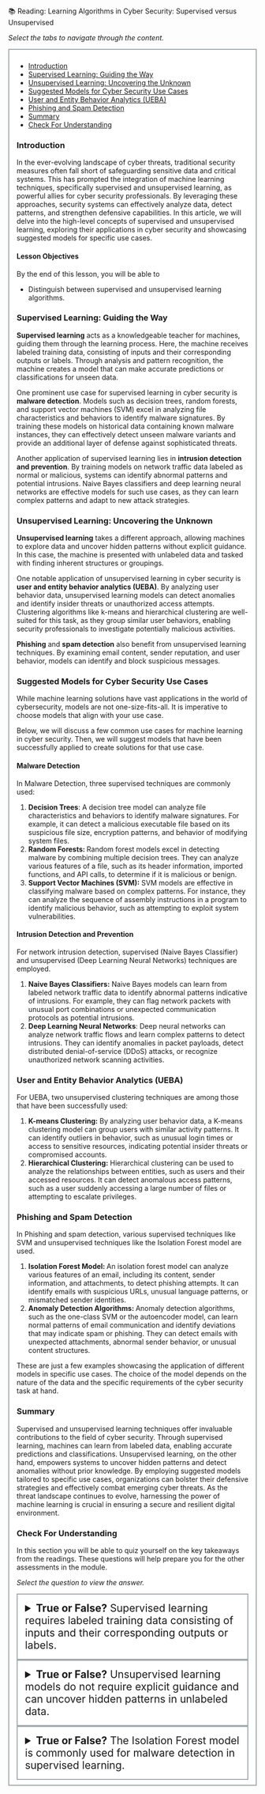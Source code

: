 📚 Reading: Learning Algorithms in Cyber Security: Supervised versus Unsupervised

<p><em>Select the tabs to navigate through the content.</em></p>
<div style="margin: 1em 0%; padding: 10px 15px; border: 2px solid #A2AAAD; background: #ffffff; font-size: 100%; overflow: auto;">
<div class="enhanceable_content tabs">
<ul>
<li><a href="#fragment-1">Introduction</a></li>
<li><a href="#fragment-2">Supervised Learning: Guiding the Way </a></li>
<li><a href="#fragment-3">Unsupervised Learning: Uncovering the Unknown </a></li>
<li><a href="#fragment-4">Suggested Models for Cyber Security Use Cases </a></li>
<li><a href="#fragment-5">User and Entity Behavior Analytics (UEBA) </a></li>
<li><a href="#fragment-6">Phishing and Spam Detection </a></li>
<li><a href="#fragment-7">Summary</a></li>
<li><a href="#fragment-8">Check For Understanding</a></li>
</ul>
<div id="fragment-1" style="overflow: auto:;">
<h3>Introduction</h3>
<p><span>In the ever-evolving landscape of cyber threats, traditional security measures often fall short of safeguarding sensitive data and critical systems. This has prompted the integration of machine learning techniques, specifically supervised and unsupervised learning, as powerful allies for cyber security professionals. By leveraging these approaches, security systems can effectively analyze data, detect patterns, and strengthen defensive capabilities. In this article, we will delve into the high-level concepts of supervised and unsupervised learning, exploring their applications in cyber security and showcasing suggested models for specific use cases.</span></p>
<h4>Lesson Objectives</h4>
<p>By the end of this lesson, you will be able to</p>
<ul>
<li>Distinguish between supervised and unsupervised learning algorithms.</li>
</ul>
</div>
<div id="fragment-2" style="overflow: auto:;">
<h3>Supervised Learning: Guiding the Way</h3>
<p><strong>Supervised learning</strong> acts as a knowledgeable teacher for machines, guiding them through the learning process. Here, the machine receives labeled training data, consisting of inputs and their corresponding outputs or labels. Through analysis and pattern recognition, the machine creates a model that can make accurate predictions or classifications for unseen data.</p>
<p>One prominent use case for supervised learning in cyber security is <strong>malware detection</strong>. Models such as decision trees, random forests, and support vector machines (SVM) excel in analyzing file characteristics and behaviors to identify malware signatures. By training these models on historical data containing known malware instances, they can effectively detect unseen malware variants and provide an additional layer of defense against sophisticated threats.</p>
<p>Another application of supervised learning lies in <strong>intrusion detection and prevention</strong>. By training models on network traffic data labeled as normal or malicious, systems can identify abnormal patterns and potential intrusions. Naive Bayes classifiers and deep learning neural networks are effective models for such use cases, as they can learn complex patterns and adapt to new attack strategies.</p>
</div>
<div id="fragment-3" style="overflow: auto:;">
<h3>Unsupervised Learning: Uncovering the Unknown</h3>
<p><strong>Unsupervised learning</strong> takes a different approach, allowing machines to explore data and uncover hidden patterns without explicit guidance. In this case, the machine is presented with unlabeled data and tasked with finding inherent structures or groupings.</p>
<p>One notable application of unsupervised learning in cyber security is <strong>user and entity behavior analytics (UEBA)</strong>. By analyzing user behavior data, unsupervised learning models can detect anomalies and identify insider threats or unauthorized access attempts. Clustering algorithms like k-means and hierarchical clustering are well-suited for this task, as they group similar user behaviors, enabling security professionals to investigate potentially malicious activities.</p>
<p><strong>Phishing</strong> and <strong>spam detection</strong> also benefit from unsupervised learning techniques. By examining email content, sender reputation, and user behavior, models can identify and block suspicious messages.</p>
</div>
<div id="fragment-4" style="overflow: auto:;">
<h3>Suggested Models for Cyber Security Use Cases</h3>
<p><span>While machine learning solutions have vast applications in the world of cybersecurity, models are not one-size-fits-all. It is imperative to choose models that align with your use case.&nbsp;</span></p>
<p><span>Below, we will discuss a few common use cases for machine learning in cyber security. Then, we will suggest models that have been successfully applied to create solutions for that use case.&nbsp;</span></p>
<h4><span>Malware Detection</span></h4>
<p><span>In Malware Detection, three supervised techniques are commonly used:</span></p>
<ol>
<li aria-level="1"><strong>Decision Trees</strong><span>: A decision tree model can analyze file characteristics and behaviors to identify malware signatures. For example, it can detect a malicious executable file based on its suspicious file size, encryption patterns, and behavior of modifying system files.</span></li>
<li aria-level="1"><strong>Random Forests: </strong><span>Random forest models excel in detecting malware by combining multiple decision trees. They can analyze various features of a file, such as its header information, imported functions, and API calls, to determine if it is malicious or benign.</span></li>
<li aria-level="1"><strong>Support Vector Machines (SVM):</strong><span> SVM models are effective in classifying malware based on complex patterns. For instance, they can analyze the sequence of assembly instructions in a program to identify malicious behavior, such as attempting to exploit system vulnerabilities.</span></li>
</ol>
<h4><span>Intrusion Detection and Prevention</span></h4>
<p><span>For network intrusion detection, supervised (Naive Bayes Classifier) and unsupervised (Deep Learning Neural Networks) techniques are employed.</span></p>
<ol>
<li aria-level="1"><strong>Naive Bayes Classifiers:</strong><span> Naive Bayes models can learn from labeled network traffic data to identify abnormal patterns indicative of intrusions. For example, they can flag network packets with unusual port combinations or unexpected communication protocols as potential intrusions.</span></li>
<li aria-level="1"><strong>Deep Learning Neural Networks</strong><span>: Deep neural networks can analyze network traffic flows and learn complex patterns to detect intrusions. They can identify anomalies in packet payloads, detect distributed denial-of-service (DDoS) attacks, or recognize unauthorized network scanning activities.</span></li>
</ol>
</div>
<div id="fragment-5" style="overflow: auto:;">
<h3>User and Entity Behavior Analytics (UEBA)</h3>
<p><span>For UEBA, two unsupervised clustering techniques are among those that have been successfully used:</span></p>
<ol>
<li aria-level="1"><strong>K-means Clustering:</strong><span> By analyzing user behavior data, a K-means clustering model can group users with similar activity patterns. It can identify outliers in behavior, such as unusual login times or access to sensitive resources, indicating potential insider threats or compromised accounts.</span></li>
<li aria-level="1"><strong>Hierarchical Clustering:</strong><span> Hierarchical clustering can be used to analyze the relationships between entities, such as users and their accessed resources. It can detect anomalous access patterns, such as a user suddenly accessing a large number of files or attempting to escalate privileges.</span></li>
</ol>
</div>
<div id="fragment-6" style="overflow: auto:;">
<h3>Phishing and Spam Detection</h3>
<p><span>In Phishing and spam detection, various supervised techniques like SVM and unsupervised techniques like the Isolation Forest model are used.</span></p>
<ol>
<li aria-level="1"><strong>Isolation Forest Model: </strong><span>An isolation forest model can analyze various features of an email, including its content, sender information, and attachments, to detect phishing attempts. It can identify emails with suspicious URLs, unusual language patterns, or mismatched sender identities.</span></li>
<li aria-level="1"><strong>Anomaly Detection Algorithms: </strong><span>Anomaly detection algorithms, such as the one-class SVM or the autoencoder model, can learn normal patterns of email communication and identify deviations that may indicate spam or phishing. They can detect emails with unexpected attachments, abnormal sender behavior, or unusual content structures.</span></li>
</ol>
<p><span>These are just a few examples showcasing the application of different models in specific use cases. The choice of the model depends on the nature of the data and the specific requirements of the cyber security task at hand.</span></p>
</div>
<div id="fragment-7" style="overflow: auto:;">
<h3>Summary</h3>
<p><span>Supervised and unsupervised learning techniques offer invaluable contributions to the field of cyber security. Through supervised learning, machines can learn from labeled data, enabling accurate predictions and classifications. Unsupervised learning, on the other hand, empowers systems to uncover hidden patterns and detect anomalies without prior knowledge. By employing suggested models tailored to specific use cases, organizations can bolster their defensive strategies and effectively combat emerging cyber threats. As the threat landscape continues to evolve, harnessing the power of machine learning is crucial in ensuring a secure and resilient digital environment.</span></p>
</div>
<div id="fragment-8" style="overflow: auto:;">
<h3>Check For Understanding</h3>
<p>In this section you will be able to quiz yourself on the key takeaways from the readings. These questions will help prepare you for the other assessments in the module.&nbsp;</p>
<p><em>Select the question to view the answer.</em></p>
<details>
<summary style="padding: 15px; font-size: 150%; border: 2px solid #A2AAAD;"><strong>True or False?</strong> Supervised learning requires labeled training data consisting of inputs and their corresponding outputs or labels.</summary>
<p style="margin-left: 10px;">True</p>
</details><details>
<summary style="padding: 15px; font-size: 150%; border: 2px solid #A2AAAD;"><strong>True or False?</strong> Unsupervised learning models do not require explicit guidance and can uncover hidden patterns in unlabeled data.</summary>
<p>&nbsp;</p>
<p style="margin-left: 10px;">True</p>
</details><details>
<summary style="padding: 15px; font-size: 150%; border: 2px solid #A2AAAD;"><strong>True or False?</strong> The Isolation Forest model is commonly used for malware detection in supervised learning.&nbsp;</summary>
<p style="margin-left: 10px;">False, the Isolation Forest Model is typically used to detect spam and phishing emails.</p>
</details></div>
</div>
</div>